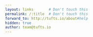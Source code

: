 ```yaml
---
layout: links       # Don't touch this
permalink: /:title  # Don't touch this
forward_to: http://tufts.io/about#help
hidden: true
author: team@tufts.io
---
```

